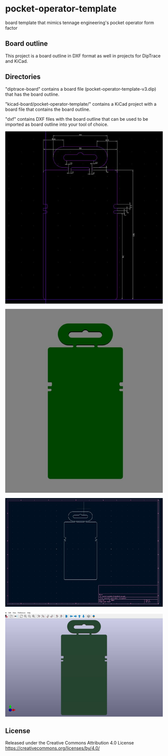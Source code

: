 # pocket-operator-template
 board template that mimics tennage engineering's pocket operator form factor


## Board outline 

This project is a board outline in DXF format as well in projects for DipTrace and KiCad.  

## Directories

"diptrace-board" contains a board file (pocket-operator-template-v3.dip) that has the board outline. 

"kicad-board/pocket-operator-template/" contains a KiCad project with a board file that contains the board outline.

"dxf" contains DXF files with the board outline that can be used to be imported as board outline into your tool of choice. 

![diptrace board](pictures/diptrace-board.JPG)

![diptrace 3d view](pictures/diptrace-board-3d-view.JPG)

![kicad board](pictures/kicad-board.JPG)

![kicad 3d view](pictures/kicad-board-3d-view.JPG)



## License

Released under the Creative Commons Attribution 4.0 License
https://creativecommons.org/licenses/by/4.0/


